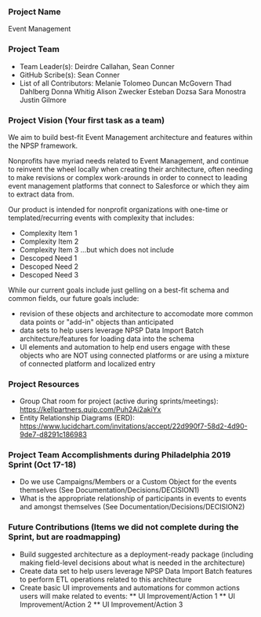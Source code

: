 ### Project Name
Event Management


### Project Team
* Team Leader(s): Deirdre Callahan, Sean Conner
* GitHub Scribe(s): Sean Conner
* List of all Contributors:
Melanie Tolomeo
Duncan McGovern
Thad Dahlberg
Donna Whitig
Alison Zwecker
Esteban Dozsa
Sara Monostra
Justin Gilmore


### Project Vision (Your first task as a team)
We aim to build best-fit Event Management architecture and features within the NPSP framework.

Nonprofits have myriad needs related to Event Management, and continue to reinvent the wheel locally when creating their architecture, often needing to make revisions or complex work-arounds in order to connect to leading event management platforms that connect to Salesforce or which they aim to extract data from.

Our product is intended for nonprofit organizations with one-time or templated/recurring events with complexity that includes:
* Complexity Item 1
* Complexity Item 2
* Complexity Item 3
...but which does not include
* Descoped Need 1
* Descoped Need 2
* Descoped Need 3

While our current goals include just gelling on a best-fit schema and common fields, our future goals include: 
* revision of these objects and architecture to accomodate more common data points or "add-in" objects than anticipated
* data sets to help users leverage NPSP Data Import Batch architecture/features for loading data into the schema
* UI elements and automation to help end users engage with these objects who are NOT using connected platforms or are using a mixture of connected platform and localized entry

### Project Resources
* Group Chat room for project (active during sprints/meetings): https://kellpartners.quip.com/Puh2Ai2akiYx
* Entity Relationship Diagrams (ERD): https://www.lucidchart.com/invitations/accept/22d990f7-58d2-4d90-9de7-d8291c186983

### Project Team Accomplishments during Philadelphia 2019 Sprint (Oct 17-18)
* Do we use Campaigns/Members or a Custom Object for the events themselves (See Documentation/Decisions/DECISION1)
* What is the appropriate relationship of participants in events to events and amongst themselves (See Documentation/Decisions/DECISION2)

### Future Contributions (Items we did not complete during the Sprint, but are roadmapping)
* Build suggested architecture as a deployment-ready package (including making field-level decisions about what is needed in the architecture)
* Create data set to help users leverage NPSP Data Import Batch features to perform ETL operations related to this architecture
* Create basic UI improvements and automations for common actions users will make related to events:
** UI Improvement/Action 1
** UI Improvement/Action 2
** UI Improvement/Action 3
